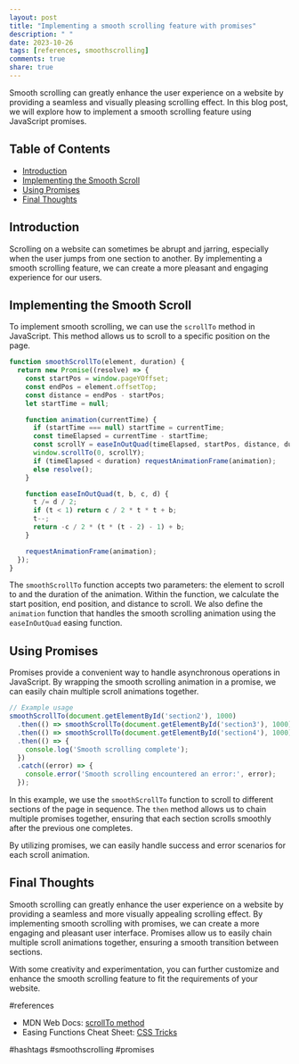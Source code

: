 ```yaml
---
layout: post
title: "Implementing a smooth scrolling feature with promises"
description: " "
date: 2023-10-26
tags: [references, smoothscrolling]
comments: true
share: true
---
```


Smooth scrolling can greatly enhance the user experience on a website by providing a seamless and visually pleasing scrolling effect. In this blog post, we will explore how to implement a smooth scrolling feature using JavaScript promises.

## Table of Contents

- [Introduction](#introduction)
- [Implementing the Smooth Scroll](#implementing-the-smooth-scroll)
- [Using Promises](#using-promises)
- [Final Thoughts](#final-thoughts)

## Introduction

Scrolling on a website can sometimes be abrupt and jarring, especially when the user jumps from one section to another. By implementing a smooth scrolling feature, we can create a more pleasant and engaging experience for our users.

## Implementing the Smooth Scroll

To implement smooth scrolling, we can use the `scrollTo` method in JavaScript. This method allows us to scroll to a specific position on the page.

```javascript
function smoothScrollTo(element, duration) {
  return new Promise((resolve) => {
    const startPos = window.pageYOffset;
    const endPos = element.offsetTop;
    const distance = endPos - startPos;
    let startTime = null;

    function animation(currentTime) {
      if (startTime === null) startTime = currentTime;
      const timeElapsed = currentTime - startTime;
      const scrollY = easeInOutQuad(timeElapsed, startPos, distance, duration);
      window.scrollTo(0, scrollY);
      if (timeElapsed < duration) requestAnimationFrame(animation);
      else resolve();
    }

    function easeInOutQuad(t, b, c, d) {
      t /= d / 2;
      if (t < 1) return c / 2 * t * t + b;
      t--;
      return -c / 2 * (t * (t - 2) - 1) + b;
    }

    requestAnimationFrame(animation);
  });
}
```

The `smoothScrollTo` function accepts two parameters: the element to scroll to and the duration of the animation. Within the function, we calculate the start position, end position, and distance to scroll. We also define the `animation` function that handles the smooth scrolling animation using the `easeInOutQuad` easing function.

## Using Promises

Promises provide a convenient way to handle asynchronous operations in JavaScript. By wrapping the smooth scrolling animation in a promise, we can easily chain multiple scroll animations together.

```javascript
// Example usage
smoothScrollTo(document.getElementById('section2'), 1000)
  .then(() => smoothScrollTo(document.getElementById('section3'), 1000))
  .then(() => smoothScrollTo(document.getElementById('section4'), 1000))
  .then(() => {
    console.log('Smooth scrolling complete');
  })
  .catch((error) => {
    console.error('Smooth scrolling encountered an error:', error);
  });
```

In this example, we use the `smoothScrollTo` function to scroll to different sections of the page in sequence. The `then` method allows us to chain multiple promises together, ensuring that each section scrolls smoothly after the previous one completes.

By utilizing promises, we can easily handle success and error scenarios for each scroll animation.

## Final Thoughts

Smooth scrolling can greatly enhance the user experience on a website by providing a seamless and more visually appealing scrolling effect. By implementing smooth scrolling with promises, we can create a more engaging and pleasant user interface. Promises allow us to easily chain multiple scroll animations together, ensuring a smooth transition between sections.

With some creativity and experimentation, you can further customize and enhance the smooth scrolling feature to fit the requirements of your website.

#references
- MDN Web Docs: [scrollTo method](https://developer.mozilla.org/en-US/docs/Web/API/Window/scrollTo)
- Easing Functions Cheat Sheet: [CSS Tricks](https://css-tricks.com/easing-functions-cheatsheet/)

#hashtags
#smoothscrolling #promises